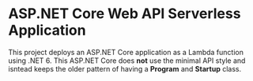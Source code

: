 # ASP.NET Core Web API Serverless Application

This project deploys an ASP.NET Core application as a Lambda function using .NET 6. This ASP.NET Core does **not** use the minimal API style and isntead keeps the older pattern of having a **Program** and **Startup** class. 
